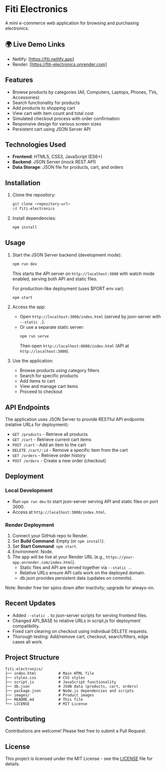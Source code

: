 # Fiti Electronics

A mini e-commerce web application for browsing and purchasing electronics.

## 🌍 Live Demo Links

- Netlify: [https://fiti.netlify.app]  
- Render: [https://fiti-electronics.onrender.com]

## Features

- Browse products by categories (All, Computers, Laptops, Phones, TVs, Accessories)
- Search functionality for products
- Add products to shopping cart
- View cart with item count and total cost
- Simulated checkout process with order confirmation
- Responsive design for various screen sizes
- Persistent cart using JSON Server API

## Technologies Used

- **Frontend**: HTML5, CSS3, JavaScript (ES6+)
- **Backend**: JSON Server (mock REST API)
- **Data Storage**: JSON file for products, cart, and orders

## Installation

1. Clone the repository:
   ```bash
   git clone <repository-url>
   cd fiti-electronics
   ```

2. Install dependencies:
   ```bash
   npm install
   ```

## Usage

1. Start the JSON Server backend (development mode):
   ```bash
   npm run dev
   ```
   This starts the API server on `http://localhost:3000` with watch mode enabled, serving both API and static files.

   For production-like deployment (uses $PORT env var):
   ```bash
   npm start
   ```

2. Access the app:
   - Open `http://localhost:3000/index.html` (served by json-server with `--static .`).
   - Or use a separate static server:
     ```bash
     npm run serve
     ```
     Then open `http://localhost:8080/index.html` (API at `http://localhost:3000`).

3. Use the application:
   - Browse products using category filters
   - Search for specific products
   - Add items to cart
   - View and manage cart items
   - Proceed to checkout

## API Endpoints

The application uses JSON Server to provide RESTful API endpoints (relative URLs for deployment):

- `GET /products` - Retrieve all products
- `GET /cart` - Retrieve current cart items
- `POST /cart` - Add an item to the cart
- `DELETE /cart/:id` - Remove a specific item from the cart
- `GET /orders` - Retrieve order history
- `POST /orders` - Create a new order (checkout)

## Deployment

### Local Development
- Run `npm run dev` to start json-server serving API and static files on port 3000.
- Access at `http://localhost:3000/index.html`.

### Render Deployment
1. Connect your GitHub repo to Render.
2. Set **Build Command**: Empty (or `npm install`).
3. Set **Start Command**: `npm start`.
4. Environment: Node.
5. The app will be live at your Render URL (e.g., `https://your-app.onrender.com/index.html`).
   - Static files and API are served together via `--static .`.
   - Relative URLs ensure API calls work on the deployed domain.
   - db.json provides persistent data (updates on commits).

Note: Render free tier spins down after inactivity; upgrade for always-on.

## Recent Updates
- Added `--static .` to json-server scripts for serving frontend files.
- Changed API_BASE to relative URLs in script.js for deployment compatibility.
- Fixed cart clearing on checkout using individual DELETE requests.
- Thorough testing: Add/remove cart, checkout, search/filters, edge cases all work.


## Project Structure

```
fiti-electronics/
├── index.html          # Main HTML file
├── styles.css          # CSS styles
├── script.js           # JavaScript functionality
├── db.json             # JSON data (products, cart, orders)
├── package.json        # Node.js dependencies and scripts
├── images/             # Product images
├── README.md           # This file
└── LICENSE             # MIT License
```

## Contributing

Contributions are welcome! Please feel free to submit a Pull Request.

## License

This project is licensed under the MIT License - see the [LICENSE](LICENSE) file for details.

